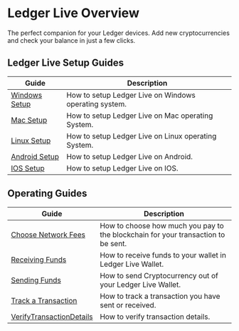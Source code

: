 # Ledger Live Overview

The perfect companion for your Ledger devices. Add new cryptocurrencies and check your balance in just a few clicks.

## Ledger Live Setup Guides

| Guide| Description|
|-|-|
|[Windows Setup](/GettingStartedPC.md)| How to setup Ledger Live on Windows operating system.|
|[Mac Setup](/GettingStartedMac.md)| How to setup Ledger Live on Mac operating System.|
|[Linux Setup](/GettingStartedMac.md)| How to setup Ledger Live on Linux operating System.|
|[Android Setup](/LedgerLiveSetupAndroid.md)| How to setup Ledger Live on Android.|
|[IOS Setup](/LedgerLiveSetupIOS.md)| How to setup Ledger Live on IOS.|

## Operating Guides
| Guide| Description|
|-|-|
|[Choose Network Fees](/ChooseNetworkFees.md)|  How to choose how much you pay to the blockchain for your transaction to be sent.|
|[Receiving Funds](/ReceivingFundsInLedgerLive.md)| How to receive funds to your wallet in Ledger Live Wallet.|
|[Sending Funds](/SendingFundsFromLedgerLive.md)| How to send Cryptocurrency out of your Ledger Live Wallet.|
|[Track a Transaction](/TrackingATransaction.md)| How to track a transaction you have sent or received.|
|[VerifyTransactionDetails](/VerifyTransactionDetails.md)| How to verify transaction details.|